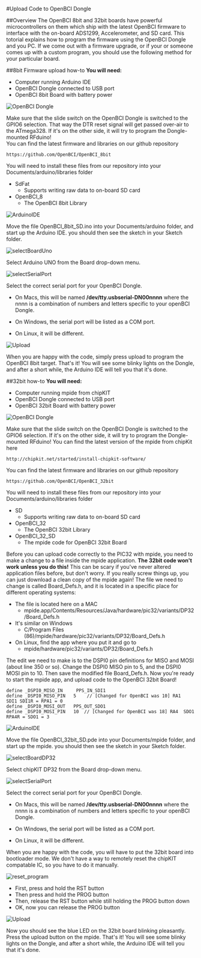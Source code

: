 #Upload Code to OpenBCI Dongle

##Overview
The OpenBCI 8bit and 32bit boards have powerful microcontrollers on them which ship with the latest OpenBCI firmware to interface with the on-board ADS1299, Accelerometer, and SD card. This totorial explains how to program the firmware using the OpenBCI Dongle and you PC. If we come out with a firmware upgrade, or if your or someone comes up with a custom program, you should use the following method for your particular board.

##8bit Firmware upload how-to
**You will need:**

* Computer running Arduino IDE
* OpenBCI Dongle connected to USB port
* OpenBCI 8bit Board with battery power

![OpenBCI Dongle](../assets/images/dongleConnection.png)

Make sure that the slide switch on the OpenBCI Dongle is switched to the GPIO6 selection. That way the DTR reset signal will get passed over-air to the ATmega328. If it's on the other side, it will try to program the Dongle-mounted RFduino!  
You can find the latest firmware and libraries on our github repository

	https://github.com/OpenBCI/OpenBCI_8bit

You will need to install these files from our repository into your Documents/arduino/libraries folder

* SdFat
	* Supports writing raw data to on-board SD card
* OpenBCI_8
	* The OpenBCI 8bit Library
	
	
![ArduinoIDE](../assets/images/Arduino_IDE.png)

Move the file OpenBCI_8bit_SD.ino into your Documents/arduino folder, and start up the Arduino IDE. you should then see the sketch in your Sketch folder.

![selectBoardUno](../assets/images/BoardSelect.png)

Select Arduino UNO from the Board drop-down menu.

![selectSerialPort](../assets/images/SerialPortSelect.png)

Select the correct serial port for your OpenBCI Dongle. 

* On Macs, this will be named **/dev/tty.usbserial-DN00nnnn** where the nnnn is a combination of numbers and letters specific to your openBCI Dongle.

* On Windows, the serial port will be listed as a COM port.

* On Linux, it will be different.

![Upload](../assets/images/Upload.png)

When you are happy with the code, simply press upload to program the OpenBCI 8bit target. That's it! You will see some blinky lights on the Dongle, and after a short while, the Arduino IDE will tell you that it's done.


##32bit how-to
**You will need:**

* Computer running mpide from chipKIT
* OpenBCI Dongle connected to USB port
* OpenBCI 32bit Board with battery power

![OpenBCI Dongle](../assets/images/dongleConnection.png)

Make sure that the slide switch on the OpenBCI Dongle is switched to the GPIO6 selection. If it's on the other side, it will try to program the Dongle-mounted RFduino! You can find the latest version of the mpide from chipKit here

	http://chipkit.net/started/install-chipkit-software/
	
You can find the latest firmware and libraries on our github repository

	https://github.com/OpenBCI/OpenBCI_32bit

You will need to install these files from our repository into your Documents/arduino/libraries folder

* SD
	* Supports writing raw data to on-board SD card
* OpenBCI_32
	* The OpenBCI 32bit Library
* OpenBCI_32_SD
	* The mpide code for OpenBCI 32bit Board
	
Before you can upload code correctly to the PIC32 with mpide, you need to make a change to a file inside the mpide application. **The 32bit code won't work unless you do this!** This can be scary if you've never altered application files before, but don't worry. If you really screw things up, you can just download a clean copy of the mpide again! The file we need to change is called Board_Defs.h, and it is located in a specific place for different operating systems:

* The file is located here on a MAC
	* mpide.app/Contents/Resources/Java/hardware/pic32/variants/DP32/Board_Defs.h
* It's similar on Windows
	* C/Program Files (86)/mpide/hardware/pic32/variants/DP32/Board_Defs.h
* On Linux, find the app where you put it and go to 
	* mpide/hardware/pic32/variants/DP32/Board_Defs.h
	
The edit we need to make is to the DSPI0 pin definitions for MISO and MOSI (about line 350 or so). Change the DSPI0 MISO pin to 5, and the DSPI0 MOSI pin to 10. Then save the modified file Board_Defs.h. Now you're ready to start the mpide app, and upload code to the OpenBCI 32bit Board!

	define _DSPI0_MISO_IN	  PPS_IN_SDI1
	define _DSPI0_MISO_PIN   5 	  // [Changed for OpenBCI was 10] RA1  SDI1 SDI1R = RPA1 = 0
	define _DSPI0_MOSI_OUT   PPS_OUT_SDO1
	define _DSPI0_MOSI_PIN   10  // [Changed for OpenBCI was 18] RA4  SDO1 RPA4R = SDO1 = 3

![ArduinoIDE](../assets/images/mpide.png)

Move the file OpenBCI_32bit_SD.pde into your Documents/mpide folder, and start up the mpide. you should then see the sketch in your Sketch folder.

![selectBoardDP32](../assets/images/BoardSelect32.png)

Select chipKIT DP32 from the Board drop-down menu.

![selectSerialPort](../assets/images/SerialPortSelect32.png)

Select the correct serial port for your OpenBCI Dongle. 

* On Macs, this will be named **/dev/tty.usbserial-DN00nnnn** where the nnnn is a combination of numbers and letters specific to your openBCI Dongle.

* On Windows, the serial port will be listed as a COM port.

* On Linux, it will be different.


When you are happy with the code, you will have to put the 32bit board into bootloader mode. We don't have a way to remotely reset the chipKIT compatable IC, so you have to do it manually.

![reset_program](../assets/images/RST_PROG.png)

* First, press and hold the RST button
* Then press and hold the PROG button
* Then, release the RST button while still holding the PROG button down
* OK, now you can release the PROG button

![Upload](../assets/images/Upload32.png)

Now you should see the blue LED on the 32bit board blinking pleasantly. Press the upload button on the mpide. That's it! You will see some blinky lights on the Dongle, and after a short while, the Arduino IDE will tell you that it's done.
